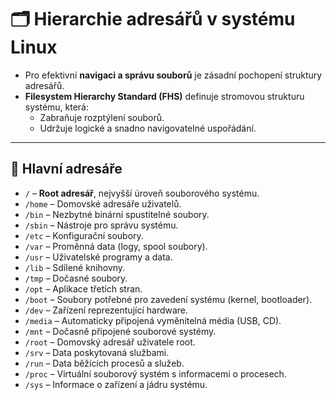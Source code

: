 # 🗂️ Hierarchie adresářů v systému Linux

- Pro efektivní **navigaci a správu souborů** je zásadní pochopení struktury adresářů.  
- **Filesystem Hierarchy Standard (FHS)** definuje stromovou strukturu systému, která:
  - Zabraňuje rozptýlení souborů.  
  - Udržuje logické a snadno navigovatelné uspořádání.

---

## 📁 Hlavní adresáře

- `/` – **Root adresář**, nejvyšší úroveň souborového systému.  
- `/home` – Domovské adresáře uživatelů.  
- `/bin` – Nezbytné binární spustitelné soubory.  
- `/sbin` – Nástroje pro správu systému.  
- `/etc` – Konfigurační soubory.  
- `/var` – Proměnná data (logy, spool soubory).  
- `/usr` – Uživatelské programy a data.  
- `/lib` – Sdílené knihovny.  
- `/tmp` – Dočasné soubory.  
- `/opt` – Aplikace třetích stran.  
- `/boot` – Soubory potřebné pro zavedení systému (kernel, bootloader).  
- `/dev` – Zařízení reprezentující hardware.  
- `/media` – Automaticky připojená vyměnitelná média (USB, CD).  
- `/mnt` – Dočasně připojené souborové systémy.  
- `/root` – Domovský adresář uživatele root.  
- `/srv` – Data poskytovaná službami.  
- `/run` – Data běžících procesů a služeb.  
- `/proc` – Virtuální souborový systém s informacemi o procesech.  
- `/sys` – Informace o zařízení a jádru systému.  